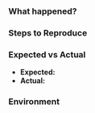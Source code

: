 ### What happened?

<!-- A clear description of the issue -->

### Steps to Reproduce

<!-- How can we see the bug? -->

### Expected vs Actual

- **Expected:**  
- **Actual:**  

### Environment

<!-- OS, version, anything relevant -->